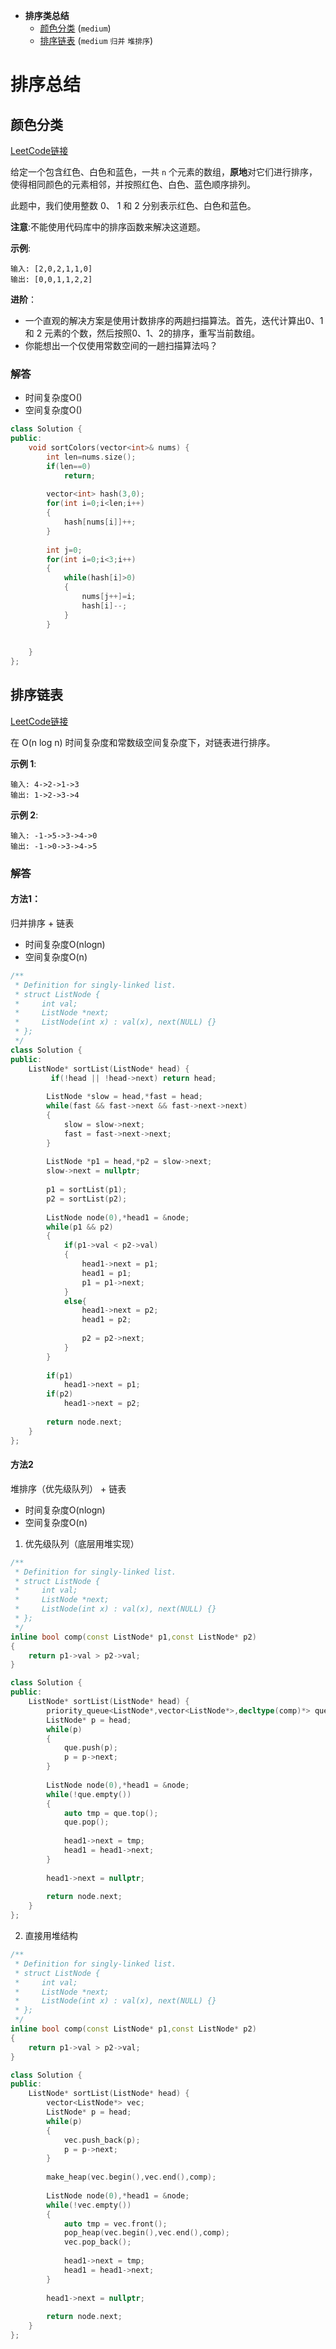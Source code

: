 * **排序类总结**
   * [颜色分类](#颜色分类) (`medium`)
   * [排序链表](#排序链表) (`medium` `归并` `堆排序`)

# 排序总结
## 颜色分类
[LeetCode链接](https://leetcode-cn.com/problems/sort-colors)

给定一个包含红色、白色和蓝色，一共 `n` 个元素的数组，**原地**对它们进行排序，使得相同颜色的元素相邻，并按照红色、白色、蓝色顺序排列。

此题中，我们使用整数 0、 1 和 2 分别表示红色、白色和蓝色。

**注意**:不能使用代码库中的排序函数来解决这道题。

**示例**:
```
输入: [2,0,2,1,1,0]
输出: [0,0,1,1,2,2]
```

**进阶**：

* 一个直观的解决方案是使用计数排序的两趟扫描算法。首先，迭代计算出0、1 和 2 元素的个数，然后按照0、1、2的排序，重写当前数组。
* 你能想出一个仅使用常数空间的一趟扫描算法吗？

### 解答

* 时间复杂度O()
* 空间复杂度O()
    
```c++
class Solution {
public:
    void sortColors(vector<int>& nums) {
        int len=nums.size();
        if(len==0)
            return;
        
        vector<int> hash(3,0);
        for(int i=0;i<len;i++)
        {
            hash[nums[i]]++;
        }
        
        int j=0;
        for(int i=0;i<3;i++)
        {
            while(hash[i]>0)
            {
                nums[j++]=i;
                hash[i]--;
            }
        }
        
        
    }
};
```

## 排序链表
[LeetCode链接](https://leetcode-cn.com/problems/sort-list)

在 O(n log n) 时间复杂度和常数级空间复杂度下，对链表进行排序。

**示例 1**:
```
输入: 4->2->1->3
输出: 1->2->3->4
```

**示例 2**:
```
输入: -1->5->3->4->0
输出: -1->0->3->4->5
```

### 解答
#### 方法1：
归并排序 + 链表
* 时间复杂度O(nlogn)
* 空间复杂度O(n)

```c++
/**
 * Definition for singly-linked list.
 * struct ListNode {
 *     int val;
 *     ListNode *next;
 *     ListNode(int x) : val(x), next(NULL) {}
 * };
 */
class Solution {
public:
    ListNode* sortList(ListNode* head) {
         if(!head || !head->next) return head;
        
        ListNode *slow = head,*fast = head;
        while(fast && fast->next && fast->next->next)
        {
            slow = slow->next;
            fast = fast->next->next;
        }
        
        ListNode *p1 = head,*p2 = slow->next;
        slow->next = nullptr;
        
        p1 = sortList(p1);
        p2 = sortList(p2);
        
        ListNode node(0),*head1 = &node;
        while(p1 && p2)
        {
            if(p1->val < p2->val)
            {
                head1->next = p1;
                head1 = p1;
                p1 = p1->next;
            }
            else{
                head1->next = p2;
                head1 = p2;
                
                p2 = p2->next;
            }
        }
        
        if(p1)
            head1->next = p1;
        if(p2)
            head1->next = p2;
        
        return node.next;
    }
};
```

#### 方法2

堆排序（优先级队列） + 链表

* 时间复杂度O(nlogn)
* 空间复杂度O(n)

1. 优先级队列（底层用堆实现）
```c++
/**
 * Definition for singly-linked list.
 * struct ListNode {
 *     int val;
 *     ListNode *next;
 *     ListNode(int x) : val(x), next(NULL) {}
 * };
 */
inline bool comp(const ListNode* p1,const ListNode* p2)
{
    return p1->val > p2->val;
}

class Solution {
public:
    ListNode* sortList(ListNode* head) {
        priority_queue<ListNode*,vector<ListNode*>,decltype(comp)*> que(comp);
        ListNode* p = head;
        while(p)
        {
            que.push(p);
            p = p->next;
        }
        
        ListNode node(0),*head1 = &node;
        while(!que.empty())
        {
            auto tmp = que.top();
            que.pop();
            
            head1->next = tmp;
            head1 = head1->next;
        }
        
        head1->next = nullptr;
        
        return node.next;
    }
};
```

2. 直接用堆结构
```c++
/**
 * Definition for singly-linked list.
 * struct ListNode {
 *     int val;
 *     ListNode *next;
 *     ListNode(int x) : val(x), next(NULL) {}
 * };
 */
inline bool comp(const ListNode* p1,const ListNode* p2)
{
    return p1->val > p2->val;
}

class Solution {
public:
    ListNode* sortList(ListNode* head) {
        vector<ListNode*> vec;
        ListNode* p = head;
        while(p)
        {
            vec.push_back(p);
            p = p->next;
        }
        
        make_heap(vec.begin(),vec.end(),comp);
        
        ListNode node(0),*head1 = &node;
        while(!vec.empty())
        {
            auto tmp = vec.front();
            pop_heap(vec.begin(),vec.end(),comp);
            vec.pop_back();
            
            head1->next = tmp;
            head1 = head1->next;
        }
        
        head1->next = nullptr;
        
        return node.next;
    }
};
```
